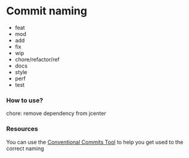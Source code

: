 # Commit naming

* feat
* mod
* add
* fix
* wip
* chore/refactor/ref
* docs
* style
* perf
* test



### How to use?

chore: remove dependency from jcenter

### Resources

You can use the [Conventional Commits Tool](https://www.conventionalcommits.org/en/v1.0.0/) to help you get used to the correct naming 
